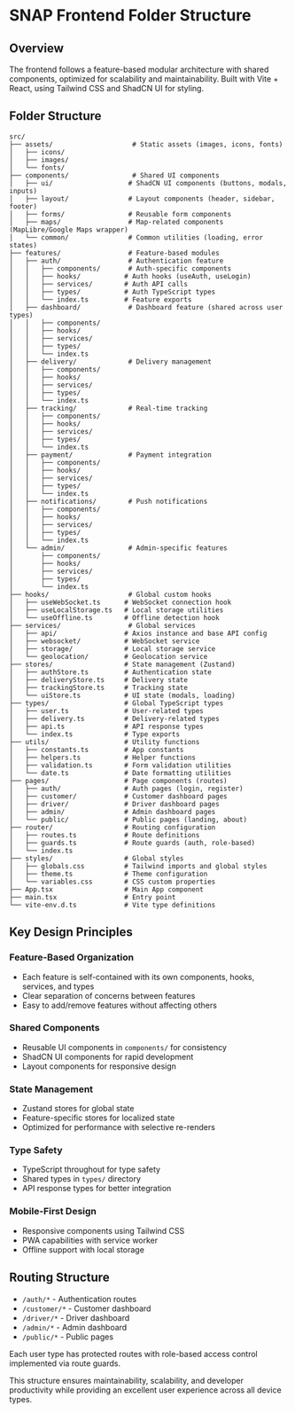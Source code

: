 # SNAP Frontend Folder Structure

## Overview

The frontend follows a feature-based modular architecture with shared components, optimized for scalability and maintainability. Built with Vite + React, using Tailwind CSS and ShadCN UI for styling.

## Folder Structure

```
src/
├── assets/                    # Static assets (images, icons, fonts)
│   ├── icons/
│   ├── images/
│   └── fonts/
├── components/                # Shared UI components
│   ├── ui/                   # ShadCN UI components (buttons, modals, inputs)
│   ├── layout/               # Layout components (header, sidebar, footer)
│   ├── forms/                # Reusable form components
│   ├── maps/                 # Map-related components (MapLibre/Google Maps wrapper)
│   └── common/               # Common utilities (loading, error states)
├── features/                 # Feature-based modules
│   ├── auth/                 # Authentication feature
│   │   ├── components/       # Auth-specific components
│   │   ├── hooks/           # Auth hooks (useAuth, useLogin)
│   │   ├── services/        # Auth API calls
│   │   ├── types/           # Auth TypeScript types
│   │   └── index.ts         # Feature exports
│   ├── dashboard/            # Dashboard feature (shared across user types)
│   │   ├── components/
│   │   ├── hooks/
│   │   ├── services/
│   │   ├── types/
│   │   └── index.ts
│   ├── delivery/             # Delivery management
│   │   ├── components/
│   │   ├── hooks/
│   │   ├── services/
│   │   ├── types/
│   │   └── index.ts
│   ├── tracking/             # Real-time tracking
│   │   ├── components/
│   │   ├── hooks/
│   │   ├── services/
│   │   ├── types/
│   │   └── index.ts
│   ├── payment/              # Payment integration
│   │   ├── components/
│   │   ├── hooks/
│   │   ├── services/
│   │   ├── types/
│   │   └── index.ts
│   ├── notifications/        # Push notifications
│   │   ├── components/
│   │   ├── hooks/
│   │   ├── services/
│   │   ├── types/
│   │   └── index.ts
│   └── admin/                # Admin-specific features
│       ├── components/
│       ├── hooks/
│       ├── services/
│       ├── types/
│       └── index.ts
├── hooks/                    # Global custom hooks
│   ├── useWebSocket.ts      # WebSocket connection hook
│   ├── useLocalStorage.ts   # Local storage utilities
│   └── useOffline.ts        # Offline detection hook
├── services/                 # Global services
│   ├── api/                 # Axios instance and base API config
│   ├── websocket/           # WebSocket service
│   ├── storage/             # Local storage service
│   └── geolocation/         # Geolocation service
├── stores/                  # State management (Zustand)
│   ├── authStore.ts         # Authentication state
│   ├── deliveryStore.ts     # Delivery state
│   ├── trackingStore.ts     # Tracking state
│   └── uiStore.ts           # UI state (modals, loading)
├── types/                   # Global TypeScript types
│   ├── user.ts              # User-related types
│   ├── delivery.ts          # Delivery-related types
│   ├── api.ts               # API response types
│   └── index.ts             # Type exports
├── utils/                   # Utility functions
│   ├── constants.ts         # App constants
│   ├── helpers.ts           # Helper functions
│   ├── validation.ts        # Form validation utilities
│   └── date.ts              # Date formatting utilities
├── pages/                   # Page components (routes)
│   ├── auth/                # Auth pages (login, register)
│   ├── customer/            # Customer dashboard pages
│   ├── driver/              # Driver dashboard pages
│   ├── admin/               # Admin dashboard pages
│   └── public/              # Public pages (landing, about)
├── router/                  # Routing configuration
│   ├── routes.ts            # Route definitions
│   ├── guards.ts            # Route guards (auth, role-based)
│   └── index.ts
├── styles/                  # Global styles
│   ├── globals.css          # Tailwind imports and global styles
│   ├── theme.ts             # Theme configuration
│   └── variables.css        # CSS custom properties
├── App.tsx                  # Main App component
├── main.tsx                 # Entry point
└── vite-env.d.ts            # Vite type definitions
```

## Key Design Principles

### Feature-Based Organization
- Each feature is self-contained with its own components, hooks, services, and types
- Clear separation of concerns between features
- Easy to add/remove features without affecting others

### Shared Components
- Reusable UI components in `components/` for consistency
- ShadCN UI components for rapid development
- Layout components for responsive design

### State Management
- Zustand stores for global state
- Feature-specific stores for localized state
- Optimized for performance with selective re-renders

### Type Safety
- TypeScript throughout for type safety
- Shared types in `types/` directory
- API response types for better integration

### Mobile-First Design
- Responsive components using Tailwind CSS
- PWA capabilities with service worker
- Offline support with local storage

## Routing Structure

- `/auth/*` - Authentication routes
- `/customer/*` - Customer dashboard
- `/driver/*` - Driver dashboard
- `/admin/*` - Admin dashboard
- `/public/*` - Public pages

Each user type has protected routes with role-based access control implemented via route guards.

This structure ensures maintainability, scalability, and developer productivity while providing an excellent user experience across all device types.